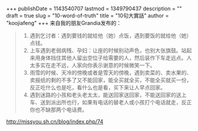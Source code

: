 +++
publishDate = 1143540707
lastmod = 1349790437
description = ""
draft = true
slug = "10-word-of-truth"
title = "10句大實話"
author = "koojiafeng"
+++
来自我的朋友Grandia发布的：

>1. 遇到乞讨者：遇到要钱的就给他（她）点饭，遇到要饭的就给他（她）点钱。  
>2. 上车遇到老弱病残、孕妇：让座的时候别动声色，也别大张旗鼓。站起来用身体挡住其他人留出空位子给需要的人，然后装作下车走远点。人太多实在走不远，人家向你表示谢意的时候微笑一下。  
>3. 雨雪的时候、天冷的傍晚或者是雪天的傍晚，遇到卖菜的、卖水果的、卖报纸的剩的不多了又不能回家，能全买就全买，不能全买就买一份，反正吃什么也是吃，看什么也是看，买下来让人早点回家。  
>4. 遇到迷路的小孩和老头老太太，能送回家送回家，不能送回家的送上车、送到派出所也行，如果有电话的替老人或小孩打个电话就走，反正你也不缺那两个电话费。  


http://missyou.sh.cn/blog/index.php/74